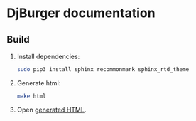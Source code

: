# DjBurger documentation

## Build

1. Install dependencies:
    ```bash
    sudo pip3 install sphinx recommonmark sphinx_rtd_theme 
    ```
1. Generate html:
    ```bash
    make html
    ```
1. Open [generated HTML](build/html/index.html).

